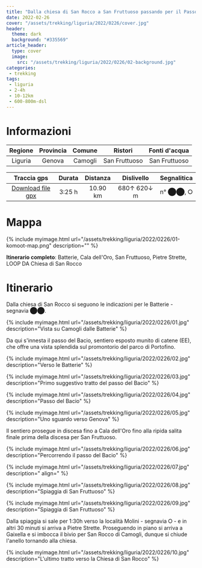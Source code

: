 ```yaml
---
title: "Dalla chiesa di San Rocco a San Fruttuoso passando per il Passo del Bacio"
date: 2022-02-26
cover: "/assets/trekking/liguria/2022/0226/cover.jpg"
header:
  theme: dark
  background: "#335569"
article_header:
  type: cover
  image:
    src: "/assets/trekking/liguria/2022/0226/02-background.jpg"
categories:
 - trekking
tags:
 - liguria
 - 2-4h
 - 10-12km
 - 600-800m-dsl
---
```


# Informazioni

|       Regione       | Provincia |   Comune     | Ristori | Fonti d'acqua |
|:-------------------:|:---------:|:------------:|:------:|:--------:|
| Liguria |   Genova  | Camogli | San Fruttuoso | San Fruttuoso |

|     Traccia gps     |  Durata |  Distanza | Dislivello  | Segnalitica |
|:-------------------:| :------:| :--------:|:----------: | :---------: |
| [Download file gpx](/trekking/liguria/2022/0226/traccia-gps.gpx) |  3:25 h |  10.90 km | 680↑ 620↓ m | n° ⬤⬤, ⭘ |


# Mappa

{% include myimage.html url="/assets/trekking/liguria/2022/0226/01-komoot-map.png" description="" %}

**Itinerario completo**: Batterie, Cala dell'Oro, San Fruttuoso, Pietre Strette, LOOP DA Chiesa di San Rocco

# Itinerario

Dalla chiesa di San Rocco si seguono le indicazioni per le Batterie - segnavia ⬤⬤.

{% include myimage.html url="/assets/trekking/liguria/2022/0226/01.jpg" description="Vista su Camogli dalle Batterie" %}

Da qui s'innesta il passo del Bacio, sentiero esposto munito di catene (EE), che offre una vista splendida sul promontorio del parco di Portofino.

{% include myimage.html url="/assets/trekking/liguria/2022/0226/02.jpg" description="Verso le Batterie" %}

{% include myimage.html url="/assets/trekking/liguria/2022/0226/03.jpg" description="Primo suggestivo tratto del passo del Bacio" %}

{% include myimage.html url="/assets/trekking/liguria/2022/0226/04.jpg" description="Passo del Bacio" %}

{% include myimage.html url="/assets/trekking/liguria/2022/0226/05.jpg" description="Uno sguardo verso Genova" %}

Il sentiero prosegue in discesa fino a Cala dell'Oro fino alla ripida salita finale prima della discesa per San Fruttuoso.

{% include myimage.html url="/assets/trekking/liguria/2022/0226/06.jpg" description="Percorrendo il passo del Bacio" %}

{% include myimage.html url="/assets/trekking/liguria/2022/0226/07.jpg" description=" align=" %}

{% include myimage.html url="/assets/trekking/liguria/2022/0226/08.jpg" description="Spiaggia di San Fruttuoso" %}

{% include myimage.html url="/assets/trekking/liguria/2022/0226/09.jpg" description="Spiaggia di San Fruttuoso" %}

Dalla spiaggia si sale per 1:30h verso la località Molini - segnavia ⭘ - e in altri 30 minuti si arriva a Pietre Strette. Proseguendo in piano si arriva a Gaixella e si imbocca il bivio per San Rocco di Camogli, dunque si chiude l'anello tornando alla chiesa.

{% include myimage.html url="/assets/trekking/liguria/2022/0226/10.jpg" description="L'ultimo tratto verso la Chiesa di San Rocco" %}
